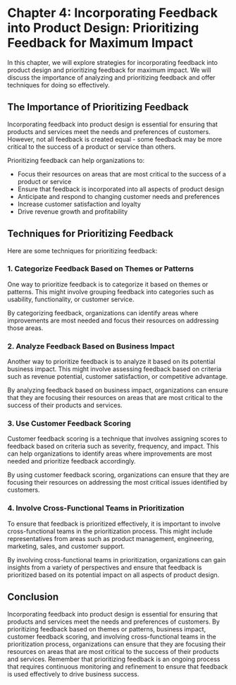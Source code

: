 Chapter 4: Incorporating Feedback into Product Design: Prioritizing Feedback for Maximum Impact
===============================================================================================

In this chapter, we will explore strategies for incorporating feedback into product design and prioritizing feedback for maximum impact. We will discuss the importance of analyzing and prioritizing feedback and offer techniques for doing so effectively.

The Importance of Prioritizing Feedback
---------------------------------------

Incorporating feedback into product design is essential for ensuring that products and services meet the needs and preferences of customers. However, not all feedback is created equal - some feedback may be more critical to the success of a product or service than others.

Prioritizing feedback can help organizations to:

* Focus their resources on areas that are most critical to the success of a product or service
* Ensure that feedback is incorporated into all aspects of product design
* Anticipate and respond to changing customer needs and preferences
* Increase customer satisfaction and loyalty
* Drive revenue growth and profitability

Techniques for Prioritizing Feedback
------------------------------------

Here are some techniques for prioritizing feedback:

### 1. Categorize Feedback Based on Themes or Patterns

One way to prioritize feedback is to categorize it based on themes or patterns. This might involve grouping feedback into categories such as usability, functionality, or customer service.

By categorizing feedback, organizations can identify areas where improvements are most needed and focus their resources on addressing those areas.

### 2. Analyze Feedback Based on Business Impact

Another way to prioritize feedback is to analyze it based on its potential business impact. This might involve assessing feedback based on criteria such as revenue potential, customer satisfaction, or competitive advantage.

By analyzing feedback based on business impact, organizations can ensure that they are focusing their resources on areas that are most critical to the success of their products and services.

### 3. Use Customer Feedback Scoring

Customer feedback scoring is a technique that involves assigning scores to feedback based on criteria such as severity, frequency, and impact. This can help organizations to identify areas where improvements are most needed and prioritize feedback accordingly.

By using customer feedback scoring, organizations can ensure that they are focusing their resources on addressing the most critical issues identified by customers.

### 4. Involve Cross-Functional Teams in Prioritization

To ensure that feedback is prioritized effectively, it is important to involve cross-functional teams in the prioritization process. This might include representatives from areas such as product management, engineering, marketing, sales, and customer support.

By involving cross-functional teams in prioritization, organizations can gain insights from a variety of perspectives and ensure that feedback is prioritized based on its potential impact on all aspects of product design.

Conclusion
----------

Incorporating feedback into product design is essential for ensuring that products and services meet the needs and preferences of customers. By prioritizing feedback based on themes or patterns, business impact, customer feedback scoring, and involving cross-functional teams in the prioritization process, organizations can ensure that they are focusing their resources on areas that are most critical to the success of their products and services. Remember that prioritizing feedback is an ongoing process that requires continuous monitoring and refinement to ensure that feedback is used effectively to drive business success.

